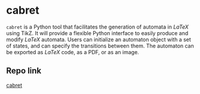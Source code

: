 # cabret

`cabret` is a Python tool that facilitates the generation of automata in
$LaTeX$ using TikZ. It will provide a flexible Python interface to easily
produce and modify $LaTeX$ automata. Users can initialize an automaton object
with a set of states, and can specify the transitions between them. The
automaton can be exported as $LaTeX$ code, as a PDF, or as an image.

## Repo link

[cabret](https://github.com/basseches/cabret)
